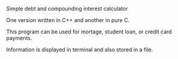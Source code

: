 Simple debt and compounding interest calculator

One version written in C++ and another in pure C.

This program can be used for mortage, student loan, or credit card payments.

Information is displayed in terminal and also stored in a file.

